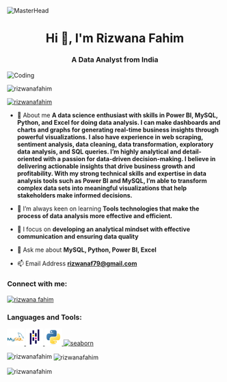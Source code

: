 ![MasterHead](https://visme.co/blog/wp-content/uploads/2020/03/animation-software-header-wide.gif)
<h1 align="center">Hi 👋, I'm Rizwana Fahim</h1>
<h3 align="center">A Data Analyst from India</h3>
<img align="center" alt="Coding" width="400" src="https://miro.medium.com/v2/resize:fit:1400/0*bJn2JYG_gb3oK28O.png">

<p align="left"> <img src="https://komarev.com/ghpvc/?username=rizwanafahim&label=Profile%20views&color=0e75b6&style=flat" alt="rizwanafahim" /> </p>

<p align="left"> <a href="https://github.com/ryo-ma/github-profile-trophy"><img src="https://github-profile-trophy.vercel.app/?username=rizwanafahim" alt="rizwanafahim" /></a> </p>

- 🔭 About me **A data science enthusiast with skills in Power BI, MySQL, Python, and Excel for doing data analysis. I can make dashboards and charts and graphs for generating real-time business insights through powerful visualizations. I also have experience in web scraping, sentiment analysis, data cleaning, data transformation, exploratory data analysis, and SQL queries. I’m highly analytical and detail-oriented with a passion for data-driven decision-making. I believe in delivering actionable insights that drive business growth and profitability. With my strong technical skills and expertise in data analysis tools such as Power BI and MySQL, I’m able to transform complex data sets into meaningful visualizations that help stakeholders make informed decisions.**

- 🌱 I’m always keen on learning **Tools technologies that make the process of data analysis more effective and efficient.**

- 🤝 I focus on **developing an analytical mindset with effective communication and ensuring data quality**

- 💬 Ask me about **MySQL, Python, Power BI, Excel**

- 📫 Email Address **rizwanaf79@gmail.com**

<h3 align="left">Connect with me:</h3>
<p align="left">
<a href="https://www.linkedin.com/in/rizwana-fahim-121a84141/" target="blank"><img align="center" src="https://raw.githubusercontent.com/rahuldkjain/github-profile-readme-generator/master/src/images/icons/Social/linked-in-alt.svg" alt="rizwana fahim" height="30" width="40" /></a>
</p>

<h3 align="left">Languages and Tools:</h3>
<p align="left"> <a href="https://www.mysql.com/" target="_blank" rel="noreferrer"> <img src="https://raw.githubusercontent.com/devicons/devicon/master/icons/mysql/mysql-original-wordmark.svg" alt="mysql" width="40" height="40"/> </a> <a href="https://pandas.pydata.org/" target="_blank" rel="noreferrer"> <img src="https://raw.githubusercontent.com/devicons/devicon/2ae2a900d2f041da66e950e4d48052658d850630/icons/pandas/pandas-original.svg" alt="pandas" width="40" height="40"/> </a> <a href="https://www.python.org" target="_blank" rel="noreferrer"> <img src="https://raw.githubusercontent.com/devicons/devicon/master/icons/python/python-original.svg" alt="python" width="40" height="40"/> </a> <a href="https://seaborn.pydata.org/" target="_blank" rel="noreferrer"> <img src="https://seaborn.pydata.org/_images/logo-mark-lightbg.svg" alt="seaborn" width="40" height="40"/> </a> </p>

<p><img align="left" src="https://github-readme-stats.vercel.app/api/top-langs?username=rizwanafahim&show_icons=true&locale=en&layout=compact" alt="rizwanafahim" /></p>

<p>&nbsp;<img align="center" src="https://github-readme-stats.vercel.app/api?username=rizwanafahim&show_icons=true&locale=en" alt="rizwanafahim" /></p>

<p><img align="center" src="https://github-readme-streak-stats.herokuapp.com/?user=rizwanafahim&" alt="rizwanafahim" /></p>

